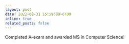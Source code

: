 ```yaml
---
layout: post
date: 2022-08-31 15:59:00-0400
inline: true
related_posts: false
---
```


Completed A-exam and awarded MS in Computer Science!
